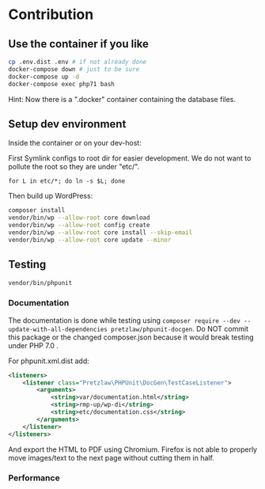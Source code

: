 # Contribution



## Use the container if you like

```bash
cp .env.dist .env # if not already done
docker-compose down # just to be sure
docker-compose up -d
docker-compose exec php71 bash
```

Hint: Now there is a ".docker" container containing the database files.

## Setup dev environment

Inside the container or on your dev-host:

First Symlink configs to root dir for easier development.
We do not want to pollute the root so they are under "etc/".

```
for L in etc/*; do ln -s $L; done
```

Then build up WordPress:

```bash
composer install
vendor/bin/wp --allow-root core download
vendor/bin/wp --allow-root config create
vendor/bin/wp --allow-root core install --skip-email
vendor/bin/wp --allow-root core update --minor
```

## Testing

```bash
vendor/bin/phpunit
```

### Documentation

The documentation is done while testing using
`composer require --dev --update-with-all-dependencies pretzlaw/phpunit-docgen`.
Do NOT commit this package or the changed composer.json
because it would break testing under PHP 7.0 .

For phpunit.xml.dist add:

```xml
<listeners>
    <listener class="Pretzlaw\PHPUnit\DocGen\TestCaseListener">
        <arguments>
            <string>var/documentation.html</string>
            <string>rmp-up/wp-di</string>
            <string>etc/documentation.css</string>
        </arguments>
    </listener>
</listeners>
```

And export the HTML to PDF using Chromium.
Firefox is not able to properly move images/text to the next page
without cutting them in half.


### Performance

